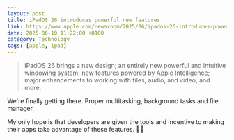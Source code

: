 ```yaml
--- 
layout: post 
title: iPadOS 26 introduces powerful new features
link: https://www.apple.com/newsroom/2025/06/ipados-26-introduces-powerful-new-features-that-push-ipad-even-further/
date: 2025-06-10 11:22:00 +0100 
category: Technology 
tags: [apple, ipad] 
--- 
```


>iPadOS 26 brings a new design; an entirely new powerful and intuitive windowing system; new features powered by Apple Intelligence; major enhancements to working with files, audio, and video; and more.

We're finally getting there. Proper multitasking, background tasks and file manager. 

My only hope is that developers are given the tools and incentive to making their apps take advantage of these features. 🤞🏻
